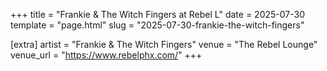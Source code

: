 +++
title = "Frankie & The Witch Fingers at Rebel L"
date = 2025-07-30
template = "page.html"
slug = "2025-07-30-frankie-the-witch-fingers"

[extra]
artist = "Frankie & The Witch Fingers"
venue = "The Rebel Lounge"
venue_url = "https://www.rebelphx.com/"
+++
